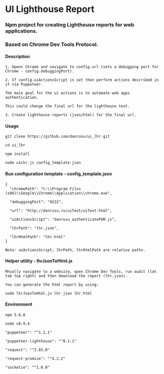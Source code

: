 # UI Lighthouse Report 

### Npm project for creating Lighthouse reports for web applications.

### Based on Chrome Dev Tools Protocol.

#### Description

    1. Opens Chrome and navigate to config.url (sets a debugging port for Chrome - config.debuggingPort). 

    2. If config.uiActionsScript is set then perform actions described in it via Puppeteer. 
    
    The main goal for the ui actions is to automate web apps authentication. 

    This could change the final url for the lighthouse test.

    3. Create lighthouse reports (json/html) for the final url.

#### Usage

    git clone https://github.com/danrusu/ui_lhr.git

    cd ui_lhr

    npm install

    node uiLhr.js config_template.json

#### Run configuration template - config_template.json

    {
      "chromePath": "C:\\Program Files (x86)\\Google\\Chrome\\Application\\chrome.exe",

      "debuggingPort": "9222",

      "url": "http://danrusu.ro/uiTest/uiTest.html",

      "uiActionsScript": "danrusu_authenticatePOM.js",

      "lhrPath": "lhr.json",

      "lhrHtmlPath": "lhr.html"
    }

    Note: uiActionsScript, lhrPath, lhrHtmlPath are relative paths.

#### Helper utility - lhrJsonToHtml.js

    Mnually navigate to a website, open Chrome Dev Tools, run audit (lat tab top right) and then download the report (lhr.json).

    You can generate the html report by using:

    node lhrJsonToHtml.js lhr.json lhr.html


#### Environment

    npm 5.6.0

    node v8.9.4

    "puppeteer": "^1.1.1"
    
    "puppeteer-lighthouse": "^0.1.1"
    
    "request": "^2.83.0"
    
    "request-promise": "^4.2.2"
    
    "socketio": "^1.0.0"

